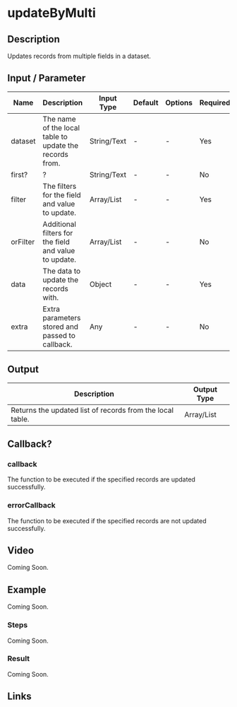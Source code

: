 # updateByMulti

## Description

Updates records from multiple fields in a dataset.

## Input / Parameter

| Name | Description | Input Type | Default | Options | Required |
| ------ | ------ | ------ | ------ | ------ | ------ |
| dataset | The name of the local table to update the records from. | String/Text | - | - | Yes |
| first? | ? | String/Text | - | - | No |
| filter | The filters for the field and value to update. | Array/List | - | - | Yes |
| orFilter | Additional filters for the field and value to update. | Array/List | - | - | No |
| data | The data to update the records with. | Object | - | - | Yes |
| extra | Extra parameters stored and passed to callback. | Any | - | - | No |

## Output

| Description | Output Type |
| ------ | ------ |
| Returns the updated list of records from the local table. | Array/List |

## Callback?

### callback

The function to be executed if the specified records are updated successfully.

### errorCallback

The function to be executed if the specified records are not updated successfully.

## Video

Coming Soon.

<!-- Format: [![Video]({image-path}?raw=true)]({url-link}) -->

## Example

Coming Soon.

<!-- Share a scenario, like a user requirements. -->

### Steps

Coming Soon.

<!-- Show the steps and share some screenshots.

1. .....

Format: ![]({image-path}?raw=true) -->

### Result

Coming Soon.

<!-- Explain the output.

Format: ![]({image-path}?raw=true) -->

## Links